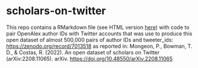 # scholars-on-twitter

This repo contains a RMarkdown file (see HTML version [here](https://pmongeon.github.io/scholars-on-twitter/)) with code to pair OpenAlex author IDs with Twitter accounts that was use to produce this open dataset of almost 500,000 pairs of author IDs and tweeter_ids: https://zenodo.org/record/7013518 
as reported in: Mongeon, P., Bowman, T. D., & Costas, R. (2022). An open dataset of scholars on Twitter (arXiv:2208.11065). arXiv. https://doi.org/10.48550/arXiv.2208.11065

